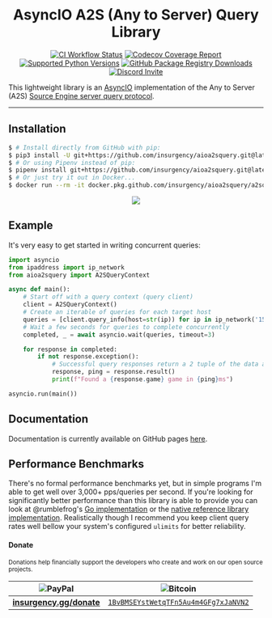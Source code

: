 <!--suppress HtmlDeprecatedAttribute-->
<div align="center">

# AsyncIO A2S (Any to Server) Query Library

[![CI Workflow Status](https://github.com/insurgency/aioa2squery/workflows/Run%20CI%20Workflow/badge.svg)](https://github.com/insurgency/aioa2squery/actions) [![Codecov Coverage Report](https://img.shields.io/codecov/c/github/codecov/example-python?color=F01F7A&label=Codecov&logo=Codecov&logoColor=white&style=flat-square)]() [![Supported Python Versions](https://img.shields.io/github/pipenv/locked/python-version/insurgency/aioa2squery/latest?color=3776AB&label=Python&logo=Python&logoColor=white&style=flat-square)](https://github.com/insurgency/aioa2squery/blob/latest/Pipfile) [![GitHub Package Registry Downloads](https://shields-staging-pr-4101.herokuapp.com/github/packages/downloads/insurgency/aioa2squery/total/a2squery?color=2188FF&label=Docker%20Pulls&logo=Docker&logoColor=white&style=flat-square)](https://github.com/insurgency/aioa2squery/packages) [![Discord Invite](https://img.shields.io/discord/380877117237493760.svg?color=7289DA&label=Discord&logo=discord&logoColor=white&style=flat-square)](https://insurgency.gg/discord)

</div>

This lightweight library is an [AsyncIO](https://docs.python.org/3/library/asyncio) implementation of the Any to Server (A2S) [Source Engine server query protocol](https://developer.valvesoftware.com/wiki/Server_queries).

---

## Installation

```bash
$ # Install directly from GitHub with pip:
$ pip3 install -U git+https://github.com/insurgency/aioa2squery.git@latest
$ # Or using Pipenv instead of pip:
$ pipenv install git+https://github.com/insurgency/aioa2squery.git@latest#egg=aioa2squery
$ # Or just try it out in Docker...
$ docker run --rm -it docker.pkg.github.com/insurgency/aioa2squery/a2squery:latest ...
```

<div align="center">

<!--suppress HtmlRequiredAltAttribute -->
<!-- a2squery query -t .3 --info --csv 155.133.234.0/24 185.25.183.0/24 208.78.167.0/24 -->
![](https://insurgency.github.io/aioa2squery/_images/demo.svg)

</div>

## Example

It's very easy to get started in writing concurrent queries:

```python
import asyncio
from ipaddress import ip_network
from aioa2squery import A2SQueryContext

async def main():
    # Start off with a query context (query client) 
    client = A2SQueryContext()
    # Create an iterable of queries for each target host
    queries = [client.query_info(host=str(ip)) for ip in ip_network('155.133.234.0/24')]
    # Wait a few seconds for queries to complete concurrently
    completed, _ = await asyncio.wait(queries, timeout=3)

    for response in completed:
        if not response.exception():
            # Successful query responses return a 2 tuple of the data and ping in millisecond resolution
            response, ping = response.result()
            print(f"Found a {response.game} game in {ping}ms")

asyncio.run(main())
```

## Documentation

<!-- https://docs.readthedocs.io/en/latest/custom_domains.html -->
Documentation is currently available on GitHub pages [here](https://insurgency.github.io/aioa2squery/).

## Performance Benchmarks

There's no formal performance benchmarks yet, but in simple programs I'm able to get well over 3,000+ pps/queries per second. If you're looking for significantly better performance than this library is able to provide you can look at @rumblefrog's [Go implementation](https://github.com/rumblefrog/go-a2s) or the [native reference library implementation](https://developer.valvesoftware.com/wiki/Source_Server_Query_Library). Realistically though I recommend you keep client query rates well bellow your system's configured `ulimits` for better reliability.

#### Donate

<sub>Donations help financially support the developers who create and work on our open source projects.</sub>

<table>
    <thead>
        <tr>
            <th><img alt="PayPal" src="https://img.shields.io/badge/-PayPal-00457C?style=flat-square&logo=paypal&longCache=true"></th>
            <th><img alt="Bitcoin" src="https://img.shields.io/badge/-Bitcoin-F7931A?style=flat-square&logo=bitcoin&longCache=true"></th>
        </tr>
    </thead>
    <tbody>
        <tr>
            <td><b><a href="https://insurgency.gg/donate">insurgency.gg/donate</a></b></td>
            <td><a rel="payment" href="bitcoin://1BvBMSEYstWetqTFn5Au4m4GFg7xJaNVN2"><code>1BvBMSEYstWetqTFn5Au4m4GFg7xJaNVN2</code></a></td>
        </tr>
    </tbody>
</table>